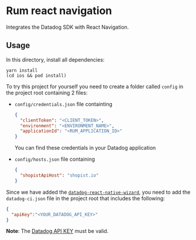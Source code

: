 # Rum react navigation

Integrates the Datadog SDK with React Navigation.

## Usage

In this directory, install all dependencies:

```shell
yarn install
(cd ios && pod install)
```

To try this project for yourself you need to create a folder called `config` in the project root containing 2 files:

- `config/credentials.json` file containting

  ```json
  {
    "clientToken": "<CLIENT_TOKEN>",
    "environment": "<ENVIRONMENT_NAME>",
    "applicationId": "<RUM_APPLICATION_ID>"
  }
  ```

  You can find these credentials in your Datadog application

- `config/hosts.json` file containing

  ```json
  {
    "shopistApiHost": "shopist.io"
  }
  ```

Since we have added the [`datadog-react-native-wizard`][1], you need to add the `datadog-ci.json` file in the project root that includes the following:

```json
{
  "apiKey":"<YOUR_DATADOG_API_KEY>"
}
```

**Note**: The [Datadog API KEY][2] must be valid.

[1]: https://docs.datadoghq.com/real_user_monitoring/error_tracking/reactnative/#alternatives-to-datadog-react-native-wizard
[2]: https://docs.datadoghq.com/account_management/api-app-keys/#application-keys
